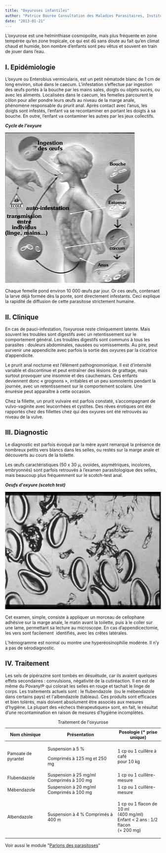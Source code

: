 ```yaml
---
title: "Oxyuroses infantiles"
author: "Patrice Bourée Consultation des Maladies Parasitaires, Institut Alfred Fournier Paris, France"
date: "2013-01-21"
---
```


<div class="teaser"><p>L’oxyurose est une helminthiase cosmopolite, mais plus fréquente en zone tempérée qu’en zone tropicale, ce qui est dû sans doute au fait qu’en climat chaud et humide, bon nombre d’enfants sont peu vêtus et souvent en train de jouer dans l’eau.</p></div>

## I. Epidémiologie

L’oxyure ou Enterobius vermicularis, est un petit nématode blanc de 1 cm de long environ, situé dans le caecum. L’infestation s’effectue par ingestion des œufs portés à la bouche par les mains sales, doigts ou objets sucés, ou avec les aliments. Localisées dans le caecum, les femelles parcourent le côlon pour aller pondre leurs œufs au niveau de la marge anale, phénomène responsable du prurit anal. Après contact avec l’anus, les doigts sont infestés, l’enfant va se recontaminer en portant les doigts à sa bouche. En outre, l’enfant va contaminer les autres par les jeux collectifs.

***Cycle de l'oxyure***

![](page-5-fig-2-0.jpg)

Chaque femelle pond environ 10 000 œufs par jour. Or ces œufs, contenant la larve déjà formée dès la ponte, sont directement infestants. Ceci explique la rapidité de diffusion de cette parasitose strictement humaine.

## II. Clinique

En cas de pauci-infestation, l’oxyurose reste cliniquement latente. Mais souvent les troubles sont digestifs avec un retentissement sur le comportement général. Les troubles digestifs sont communs à tous les parasites : douleurs abdominales, nausées ou vomissements. Au pire, peut survenir une appendicite avec parfois la sortie des oxyures par la cicatrice d’appendicite.

Le prurit anal nocturne est l’élément pathognomonique. Il est d’intensité variable et discontinue et peut entraîner des lésions de grattage, mais surtout provoquer une insomnie et des cauchemars. Ces enfants deviennent donc « grognons », irritables et un peu somnolents pendant la journée, avec un retentissement sur le comportement scolaire. Une énurésie peut apparaître à cette occasion.

Chez la fillette, un prurit vulvaire est parfois constaté, s’accompagnant de vulvo-vaginite avec leucorrhées et cystites. Des rêves érotiques ont été rapportés chez des fillettes chez qui des oxyures ont été retrouvés au niveau de la vulve.

## III. Diagnostic

Le diagnostic est parfois évoqué par la mère ayant remarqué la présence de nombreux petits vers blancs dans les selles, ou restés sur la marge anale et découverts au cours de la toilette.

Les œufs caractéristiques (50 x 30 µ, ovoïdes, asymétriques, incolores, embryonnés) sont parfois retrouvés à l’examen parasitologique des selles, mais beaucoup plus fréquemment sur le scotch-test anal.

***Oeufs d'oxyure (scotch test)***

![](page-6-fig-3-oeufs-d-oxyure-scotch-test.jpg)

Cet examen, simple, consiste à appliquer un morceau de cellophane adhésive sur la marge anale, le matin avant la toilette, puis à le coller sur une lame, permettant sa lecture au microscope. En cas d’appendicectomie, les vers sont facilement  identifiés, avec les crêtes latérales.

L’hémogramme est normal ou montre une hyperéosinophilie modérée. Il n’y a pas de sérodiagnostic.

## IV. Traitement

Les sels de pipérazine sont tombés en désuétude, car ils avaient quelques effets secondaires : convulsions, négativité de la cutiréaction. Il en est de même du Povanyl® qui colorait les selles en rouge et tachait le linge de corps. Les traitements actuels sont : le flubendazole  (ou le mébendazole dans certains pays) et l'albendazole (tableau). Ces produits sont efficaces et bien tolérés, mais doivent absolument être associés aux mesures d’hygiène. La plupart des «échecs thérapeutiques» sont, en fait, le résultat d’une recontamination en raison de mesures d’hygiène incomplètes.

<table>
<caption>Traitement de l'oxyurose</caption>

<thead>

<tr>

<th scope="col">Nom chimique</th>

<th scope="col">Présentation</th>

<th scope="col">Posologie  
(* prise unique)</th>

</tr>

</thead>

<tbody>

<tr>

<td>

Pamoate de pyrantel

</td>

<td>

Suspension à 5 %

Comprimés à 125 mg et 250 mg

</td>

<td>

1 cp ou 1 cuillère à café  
pour 10 kg

</td>

</tr>

<tr>

<td>Flubendazole</td>

<td>Suspension à 25 mg/ml  
Comprimés à 100 mg</td>

<td>1 cp ou 1 cuillère-mesure</td>

</tr>

<tr>

<td>Mébendazole</td>

<td>Suspension à 20 mg/ml  
Comprimés à 100 mg</td>

<td>1 cp ou 1 cuillère-mesure</td>

</tr>

<tr>

<td>Albendazole</td>

<td>Suspension à 4 %  
Comprimés à 400 m</td>

<td>

1 cp ou 1 flacon de 10 ml  
(400 mg/ml)  
Enfant < 2 ans : 1/2 flacon  
(= 200 mg)

</td>

</tr>

</tbody>

</table>

Voir aussi le module "[Parlons des parasitoses](http://devsante.org/modules-de-formation/examens-complementaires/parlons-des-parasitoses)"
